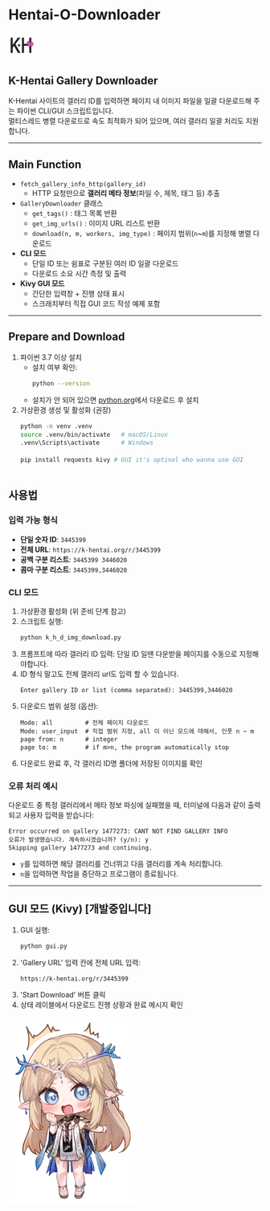 # Hentai-O-Downloader



<p align="left">
  <img src="img_src/logo.png" alt="Gallery Preview" style="width:10%; height:auto;" />
</p>

## K-Hentai Gallery Downloader

K-Hentai 사이트의 갤러리 ID를 입력하면 페이지 내 이미지 파일을 일괄 다운로드해 주는 파이썬 CLI/GUI 스크립트입니다.  
멀티스레드 병렬 다운로드로 속도 최적화가 되어 있으며, 여러 갤러리 일괄 처리도 지원합니다.

---

## Main Function

- `fetch_gallery_info_http(gallery_id)`  
  - HTTP 요청만으로 **갤러리 메타 정보**(파일 수, 제목, 태그 등) 추출  
- `GalleryDownloader` 클래스  
  - `get_tags()` : 태그 목록 반환  
  - `get_img_urls()` : 이미지 URL 리스트 반환  
  - `download(n, m, workers, img_type)` : 페이지 범위(`n`~`m`)를 지정해 병렬 다운로드  
- **CLI 모드**  
  - 단일 ID 또는 쉼표로 구분된 여러 ID 일괄 다운로드  
  - 다운로드 소요 시간 측정 및 출력  
- **Kivy GUI 모드**  
  - 간단한 입력창 + 진행 상태 표시  
  - 스크래치부터 직접 GUI 코드 작성 예제 포함

---

## Prepare and Download

1. 파이썬 3.7 이상 설치
   - 설치 여부 확인:
     ```bash
     python --version
     ```
   - 설치가 안 되어 있으면 [python.org](https://www.python.org/downloads/)에서 다운로드 후 설치
2. 가상환경 생성 및 활성화 (권장)
   ```bash
   python -m venv .venv
   source .venv/bin/activate   # macOS/Linux
   .venv\Scripts\activate      # Windows
    
   pip install requests kivy # GUI it's optinal who wanna use GUI
   
   
   
## 사용법

### 입력 가능 형식
- **단일 숫자 ID**: `3445399`
- **전체 URL**: `https://k-hentai.org/r/3445399`
- **공백 구분 리스트**: `3445399 3446020`
- **콤마 구분 리스트**: `3445399,3446020`


### CLI 모드
1. 가상환경 활성화 (위 준비 단계 참고)
2. 스크립트 실행:
   ```bash
   python k_h_d_img_download.py
   ```
3. 프롬프트에 따라 갤러리 ID 입력:
    단일 ID 일땐 다운받을 페이지를 수동으로 지정해야합니다.
4. ID 형식 말고도 전체 갤러리 url도 입력 할 수 있습니다.
   ```text
   Enter gallery ID or list (comma separated): 3445399,3446020
   ```
4. 다운로드 범위 설정 (옵션):
   ```text
   Mode: all         # 전체 페이지 다운로드
   Mode: user_input  # 직접 범위 지정, all 이 이닌 모드에 대해서, 인풋 n ~ m
   page from: n      # integer
   page to: m        # if m>n, the program automatically stop
   ```
5. 다운로드 완료 후, 각 갤러리 ID명 폴더에 저장된 이미지를 확인

 
### 오류 처리 예시

다운로드 중 특정 갤러리에서 메타 정보 파싱에 실패했을 때, 터미널에 다음과 같이 출력되고 사용자 입력을 받습니다:

```text
Error occurred on gallery 1477273: CANT NOT FIND GALLERY INFO
오류가 발생했습니다. 계속하시겠습니까? (y/n): y
Skipping gallery 1477273 and continuing.
```

- `y`를 입력하면 해당 갤러리를 건너뛰고 다음 갤러리를 계속 처리합니다.
- `n`을 입력하면 작업을 중단하고 프로그램이 종료됩니다.
---
## GUI 모드 (Kivy) [개발중입니다]
1. GUI 실행:
   ```bash
   python gui.py
   ```
2. 'Gallery URL' 입력 칸에 전체 URL 입력:
   ```
   https://k-hentai.org/r/3445399
   ```
3. 'Start Download' 버튼 클릭
4. 상태 레이블에서 다운로드 진행 상황과 완료 메시지 확인


<p align="left">
  <img src="img_src/cb304b165663134eb98a2aa1b82556836cc0d17c.webp" alt="Gallery Preview" style="width:50%; height:auto;" />
</p>
